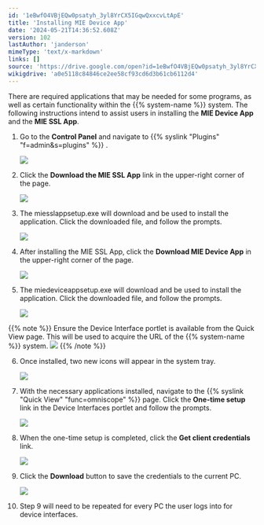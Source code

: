```yaml
---
id: '1eBwfO4VBjEQw0psatyh_3yl8YrCX5IGqwQxxcvLtApE'
title: 'Installing MIE Device App'
date: '2024-05-21T14:36:52.608Z'
version: 102
lastAuthor: 'janderson'
mimeType: 'text/x-markdown'
links: []
source: 'https://drive.google.com/open?id=1eBwfO4VBjEQw0psatyh_3yl8YrCX5IGqwQxxcvLtApE'
wikigdrive: 'a0e5118c84846ce2ee58cf93cd6d3b61cb6112d4'
---
```

There are required applications that may be needed for some programs, as well as certain functionality within the {{% system-name %}} system. The following instructions intend to assist users in installing the **MIE Device App** and the **MIE SSL App**.

1. Go to the <strong>Control Panel</strong> and navigate to {{% syslink "Plugins" "f=admin&s=plugins" %}} .

    ![](../installing-mie-device-app.assets/8cdaa7c931dd6fa249c559577d7fbe15.png)
2. Click the <strong>Download the MIE SSL App</strong> link in the upper-right corner of the page. 

    ![](../installing-mie-device-app.assets/8d0be49af32bac592d6a523f76e528c1.png)
3. The miesslappsetup.exe will download and be used to install the application. Click the downloaded file, and follow the prompts.

    ![](../installing-mie-device-app.assets/91da4da5c6ea02ef4c69969acdf4c669.png)
4. After installing the MIE SSL App, click the <strong>Download MIE Device App</strong> in the upper-right corner of the page.

    ![](../installing-mie-device-app.assets/988cfed79179354ade0a390036734716.png)
5. The miedeviceappsetup.exe will download and be used to install the application. Click the downloaded file, and follow the prompts.

    ![](../installing-mie-device-app.assets/f4cc68b416d7ca7cbbd5d20ac66bd17b.png)

{{% note %}}
Ensure the Device Interface portlet is available from the Quick View page. This will be used to acquire the URL of the {{% system-name %}} system.
![](../installing-mie-device-app.assets/830eb79176b3a01d26cbd2b5ae15a2b1.png)
{{% /note %}}

6. Once installed, two new icons will appear in the system tray.

    ![](../installing-mie-device-app.assets/70922a4703d682fe7775dd07af9bead5.png)
7. With the necessary applications installed, navigate to the {{% syslink "Quick View" "func=omniscope" %}} page. Click the <strong>One-time setup</strong> link in the Device Interfaces portlet and follow the prompts.

    ![](../installing-mie-device-app.assets/7deee7d1ecb39f6a60c78c0b6304f228.png)
8. When the one-time setup is completed, click the <strong>Get client credentials</strong> link.

    ![](../installing-mie-device-app.assets/6516f5670e5a6a04c8bb57df50d42119.png)
9. Click the <strong>Download</strong> button to save the credentials to the current PC.

    ![](../installing-mie-device-app.assets/a071349ae16262cd708b0ff5ee30d159.png)
10. Step 9 will need to be repeated for every PC the user logs into for device interfaces.
